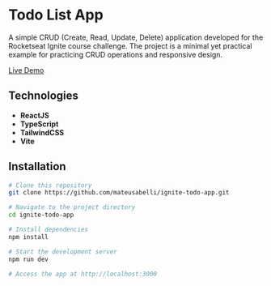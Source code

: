 # Todo List App

A simple CRUD (Create, Read, Update, Delete) application developed for the Rocketseat Ignite course challenge. The project is a minimal yet practical example for practicing CRUD operations and responsive design.

[Live Demo](https://todolist-e66u.onrender.com/)

## Technologies

- **ReactJS**
- **TypeScript**
- **TailwindCSS**
- **Vite**

## Installation

```bash
# Clone this repository
git clone https://github.com/mateusabelli/ignite-todo-app.git

# Navigate to the project directory
cd ignite-todo-app

# Install dependencies
npm install

# Start the development server
npm run dev

# Access the app at http://localhost:3000
```
